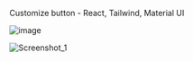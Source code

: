 Customize button - React, Tailwind, Material UI

![image](https://github.com/SuperMoooo/customizeFrontEnd/assets/134961694/3e28f20c-0b70-4337-8111-0f3a30cab67d)

![Screenshot_1](https://github.com/SuperMoooo/customizeBtn/assets/134961694/fc74eb36-906a-43b9-8796-99941fd47755)
